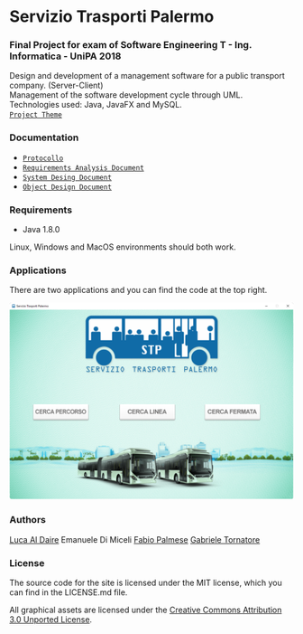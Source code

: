 # Servizio Trasporti Palermo

### Final Project for exam of Software Engineering T - Ing. Informatica - UniPA 2018

Design and development of a management software for a public transport company. (Server-Client)<br />
Management of the software development cycle through UML.<br />
Technologies used: Java, JavaFX and MySQL.<br />
[``Project Theme``](https://github.com/it9tst/servizio-trasporti-palermo/blob/main/specifiche/Tesina1718.pdf)

### Documentation

- [``Protocollo``](https://github.com/it9tst/servizio-trasporti-palermo/blob/main/doc/Protocollo.pdf)
- [``Requirements Analysis Document``](https://github.com/it9tst/servizio-trasporti-palermo/blob/main/doc/RAD.pdf)
- [``System Desing Document``](https://github.com/it9tst/servizio-trasporti-palermo/blob/main/doc/SDD.pdf)
- [``Object Design Document``](https://github.com/it9tst/servizio-trasporti-palermo/blob/main/doc/ODD.pdf)

### Requirements

- Java 1.8.0

Linux, Windows and MacOS environments should both work.

### Applications

There are two applications and you can find the code at the top right.

![Gui](/img/screen.png)

### Authors
[Luca Al Daire](https://github.com/liuk997)
Emanuele Di Miceli
[Fabio Palmese](https://github.com/fpalmese)
[Gabriele Tornatore](https://github.com/it9tst)

### License

The source code for the site is licensed under the MIT license, which you can find in
the LICENSE.md file.

All graphical assets are licensed under the
[Creative Commons Attribution 3.0 Unported License](https://creativecommons.org/licenses/by/3.0/).
